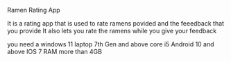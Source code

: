 Ramen Rating App

It is a rating app that is used to rate ramens povided and the feeedback that you provide
It also lets you rate the ramens while you give your feedback

you need a windows 11 laptop
7th Gen and above
core i5
Android 10 and above
IOS 7
RAM more than 4GB

